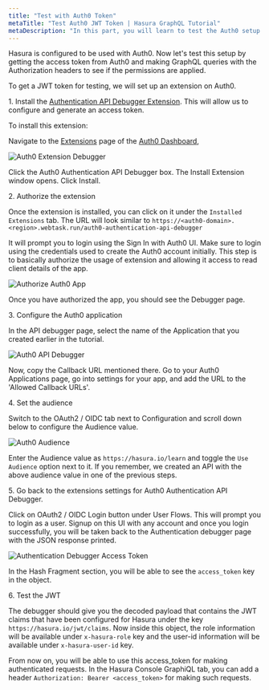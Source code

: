 ```yaml
---
title: "Test with Auth0 Token"
metaTitle: "Test Auth0 JWT Token | Hasura GraphQL Tutorial"
metaDescription: "In this part, you will learn to test the Auth0 setup with Hasura by getting the token from Auth0 and making GraphQL queries with the Authorization headers"
---
```


Hasura is configured to be used with Auth0. Now let's test this setup by getting the access token from Auth0 and making GraphQL queries with the Authorization headers to see if the permissions are applied.

To get a JWT token for testing, we will set up an extension on Auth0.

1\. Install the [Authentication API Debugger Extension](https://auth0.com/docs/extensions/authentication-api-debugger-extension). This will allow us to configure and generate an access token.

To install this extension:

Navigate to the [Extensions](https://manage.auth0.com/#/extensions) page of the [Auth0 Dashboard](https://manage.auth0.com/#),

![Auth0 Extension Debugger](https://graphql-engine-cdn.hasura.io/learn-hasura/assets/graphql-hasura/auth0-extensions-debugger-updated.png)

Click the Auth0 Authentication API Debugger box. The Install Extension window opens. Click Install.

2\. Authorize the extension

Once the extension is installed, you can click on it under the `Installed Extensions` tab. The URL will look similar to `https://<auth0-domain>.<region>.webtask.run/auth0-authentication-api-debugger`

It will prompt you to login using the Sign In with Auth0 UI. Make sure to login using the credentials used to create the Auth0 account initially. This step is to basically authorize the usage of extension and allowing it access to read client details of the app.

![Authorize Auth0 App](https://graphql-engine-cdn.hasura.io/learn-hasura/assets/graphql-hasura/authorize-auth0-app.png)

Once you have authorized the app, you should see the Debugger page.

3\. Configure the Auth0 application

In the API debugger page, select the name of the Application that you created earlier in the tutorial.

![Auth0 API Debugger](https://graphql-engine-cdn.hasura.io/learn-hasura/assets/graphql-hasura/authentication-api-debugger.png)

Now, copy the Callback URL mentioned there. Go to your Auth0 Applications page, go into settings for your app, and add the URL to the 'Allowed Callback URLs'.

4\. Set the audience

Switch to the OAuth2 / OIDC tab next to Configuration and scroll down below to configure the Audience value.

![Auth0 Audience](https://graphql-engine-cdn.hasura.io/learn-hasura/assets/graphql-hasura/configure-audience.png)

Enter the Audience value as `https://hasura.io/learn` and toggle the `Use Audience` option next to it.
If you remember, we created an API with the above audience value in one of the previous steps.

5\. Go back to the extensions settings for Auth0 Authentication API Debugger. 

Click on OAuth2 / OIDC Login button under User Flows. This will prompt you to login as a user. Signup on this UI with any account and once you login successfully, you will be taken back to the Authentication debugger page with the JSON response printed.

![Authentication Debugger Access Token](https://graphql-engine-cdn.hasura.io/learn-hasura/assets/graphql-hasura/authentication-debugger-access-token.png)

In the Hash Fragment section, you will be able to see the `access_token` key in the object.

6\. Test the JWT

The debugger should give you the decoded payload that contains the JWT claims that have been configured for Hasura under the key `https://hasura.io/jwt/claims`. Now inside this object, the role information will be available under `x-hasura-role` key and the user-id information will be available under `x-hasura-user-id` key.

From now on, you will be able to use this access_token for making authenticated requests. In the Hasura Console GraphiQL tab, you can add a header `Authorization: Bearer <access_token>` for making such requests.
